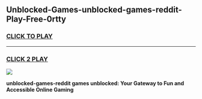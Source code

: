 
## Unblocked-Games-unblocked-games-reddit-Play-Free-0rtty
<h3>
<a href="https://premium76.site?title=unblocked-games-reddit&ref=09A">CLICK TO PLAY</a></h3>
<hr>

<h3>
<a href="https://premium76.site?title=unblocked-games-reddit&ref=09A">CLICK 2 PLAY</a>
  
</h3>

<a href="https://premium76.site?title=unblocked-games-reddit&ref=09A"><img src="https://clearcache.store/games.png"></a>


**unblocked-games-reddit games unblocked: Your Gateway to Fun and Accessible Online Gaming**
